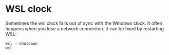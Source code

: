 # WSL clock

Sometimes the wsl clock falls out of sync with the Windows clock. It often happens
when you lose a network conneciton. It can be fixed by restarting WSL:

```
wsl --shutdown
wsl
```
